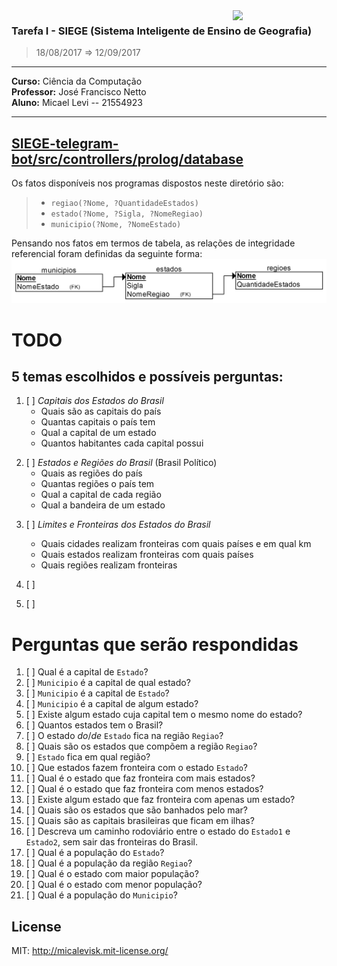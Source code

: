 <img src="http://icomp.ufam.edu.br/professores/images/ufam.png" width="150" align="right">


### Tarefa I - SIEGE (Sistema Inteligente de Ensino de Geografia)
> 18/08/2017 ⇒ 12/09/2017

----------------------------------------

**Curso:** Ciência da Computação <br>
**Professor:** José Francisco Netto <br>
**Aluno:** Micael Levi -- 21554923 <br>

----------------------------------------



## [SIEGE-telegram-bot/src/controllers/prolog/database](SIEGE-telegram-bot/src/controllers/prolog/database)

Os fatos disponíveis nos programas dispostos neste diretório são:
> - `regiao(?Nome, ?QuantidadeEstados)`
> - `estado(?Nome, ?Sigla, ?NomeRegiao)`
> - `municipio(?Nome, ?NomeEstado)`

Pensando nos fatos em termos de tabela, as relações de integridade referencial foram definidas da seguinte forma:
<img alt="erdplus.com" src="SIEGE-telegram-bot/src/controllers/prolog/database/diagrama-integridade-referencial.png" width="600">



# TODO
<!-- https://pt.wikipedia.org/wiki/Geografia_do_Brasil -->

## 5 temas escolhidos e possíveis perguntas:
<!-- API para estados do Brasil
https://servicodados.ibge.gov.br/api/docs/localidades
http://www.geonames.org/export/place-hierarchy.html

http://www.geonames.org/childrenJSON?geonameId=3469034
{
"totalResultsCount": 27,
"geonames": [
    {
        "adminCode1": "01",
        "lng": "-70",
        "geonameId": 3665474,
        "toponymName": "Acre",
        "countryId": "3469034",
        "fcl": "A",
        "population": 732793,
        "numberOfChildren": 22,
        "countryCode": "BR",
        "name": "Acre",
        "fclName": "country, state, region,...",
        "countryName": "Brazil",
        "fcodeName": "first-order administrative division",
        "adminName1": "Acre",
        "lat": "-9",
        "fcode": "ADM1"
    }
  ]
}
-->

<!-- http://www.suapesquisa.com/geografia/estados_capitais_brasil.htm -->
1. [ ] *Capitais dos Estados do Brasil*
	- Quais são as capitais do país
	- Quantas capitais o país tem
	- Qual a capital de um estado
	- Quantos habitantes cada capital possui

<!-- https://pt.wikipedia.org/wiki/Lista_de_bandeiras_do_Brasil -->
2. [ ] *Estados e Regiões do Brasil* (Brasil Político)
	- Quais as regiões do país
	- Quantas regiões o país tem
	- Qual a capital de cada região
	- Qual a bandeira de um estado

<!-- https://pt.wikipedia.org/wiki/Lista_de_estados_fronteiri%C3%A7os_do_Brasil -->
<!-- https://pt.wikipedia.org/wiki/Lista_de_pa%C3%ADses_lim%C3%ADtrofes_do_Brasil -->
<!-- http://www.suapesquisa.com/geografia/estados_capitais_brasil.htm -->
3. [ ] *Limites e Fronteiras dos Estados do Brasil*
	- Quais cidades realizam fronteiras com quais países e em qual km
	- Quais estados realizam fronteiras com quais países
	- Quais regiões realizam fronteiras

4. [ ]

5. [ ]


# Perguntas que serão respondidas <!-- implementar!! -->
1.  [ ] Qual é a capital de `Estado`?
2.  [ ] `Municipio` é a capital de qual estado?
3.  [ ] `Municipio` é a capital de `Estado`?
4.  [ ] `Municipio` é a capital de algum estado?
5.  [ ] Existe algum estado cuja capital tem o mesmo nome do estado?
6.  [ ] Quantos estados tem o Brasil?
7.  [ ] O estado _do_/_de_ `Estado` fica na região `Regiao`?
8.  [ ] Quais são os estados que compõem a região `Regiao`?
9.  [ ] `Estado` fica em qual região?
10. [ ] Que estados fazem fronteira com o estado `Estado`?
11. [ ] Qual é o estado que faz fronteira com mais estados?
12. [ ] Qual é o estado que faz fronteira com menos estados?
13. [ ] Existe algum estado que faz fronteira com apenas um estado?
14. [ ] Quais são os estados que são banhados pelo mar?
15. [ ] Quais são as capitais brasileiras que ficam em ilhas?
16. [ ] Descreva um caminho rodoviário entre o estado do `Estado1` e `Estado2`, sem sair das fronteiras do Brasil.
17. [ ] Qual é a população do `Estado`?
18. [ ] Qual é a população da região `Regiao`?
19. [ ] Qual é o estado com maior população?
20. [ ] Qual é o estado com menor população?
21. [ ] Qual é a população do `Municipio`?



<!--
# Descrição da Tarefa

O objetivo é criar um sistema programado em `Prolog` que auxilie o ensino e aprendizagem de Geografia do Brasil. <br>
Devendo abranger, pelo menos, 5 tópicos. <br>
A interface pode ser feita empregando-se `XPCE/Prolog` ou outra linguagem.


# Documentação
www.swi-prolog.org/pldoc/

## Predicados

```
argumento de entrada: +
argumento de saída: -
argumento de entrada/saída: ?
```

- **length**(_?List, ?Int_) <br>
`True` if Int represents the number of elements in List. <br>
This predicate is a true relation and can be used to find the length of a list or produce a list (holding variables) of length Int. <br>
The predicate is non-deterministic, producing lists of increasing length if List is a partial list and Int is unbound. <br>
This predicate fails if the tail of List is equivalent to Int. <br>
It raises errors if:
  - Int is bound to a non-integer.
  - Int is a negative integer.
  - List is neither a list nor a partial list. This error condition includes cyclic lists.


# Como Usar

## Instalação

### Exemplo de Uso

-->

## License
MIT: http://micalevisk.mit-license.org/
